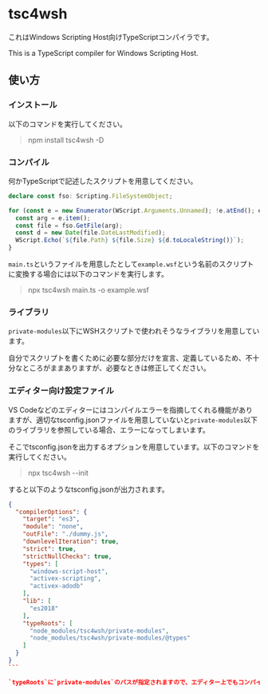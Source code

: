 # tsc4wsh

これはWindows Scripting Host向けTypeScriptコンパイラです。

This is a TypeScript compiler for Windows Scripting Host.

## 使い方

### インストール

以下のコマンドを実行してください。

> npm install tsc4wsh -D

### コンパイル

何かTypeScriptで記述したスクリプトを用意してください。

```ts
declare const fso: Scripting.FileSystemObject;

for (const e = new Enumerator(WScript.Arguments.Unnamed); !e.atEnd(); e.moveNext()) {
  const arg = e.item();
  const file = fso.GetFile(arg);
  const d = new Date(file.DateLastModified);
  WScript.Echo(`${file.Path} ${file.Size} ${d.toLocaleString()}`);
}
```

`main.ts`というファイルを用意したとして`example.wsf`という名前のスクリプトに変換する場合には以下のコマンドを実行します。

> npx tsc4wsh main.ts -o example.wsf

### ライブラリ

`private-modules`以下にWSHスクリプトで使われそうなライブラリを用意しています。

自分でスクリプトを書くために必要な部分だけを宣言、定義しているため、不十分なところがままありますが、必要なときは修正してください。

### エディター向け設定ファイル

VS Codeなどのエディターにはコンパイルエラーを指摘してくれる機能がありますが、適切なtsconfig.jsonファイルを用意していないと`private-modules`以下のライブラリを参照している場合、エラーになってしまいます。

そこでtsconfig.jsonを出力するオプションを用意しています。以下のコマンドを実行してください。

> npx tsc4wsh --init

すると以下のようなtsconfig.jsonが出力されます。

``````json
{
  "compilerOptions": {
    "target": "es3",
    "module": "none",
    "outFile": "./dummy.js",
    "downlevelIteration": true,
    "strict": true,
    "strictNullChecks": true,
    "types": [
      "windows-script-host",
      "activex-scripting",
      "activex-adodb"
    ],
    "lib": [
      "es2018"
    ],
    "typeRoots": [
      "node_modules/tsc4wsh/private-modules",
      "node_modules/tsc4wsh/private-modules/@types"
    ]
  }
}
```

`typeRoots`に`private-modules`のパスが指定されますので、エディター上でもコンパイルが通るようになります。


